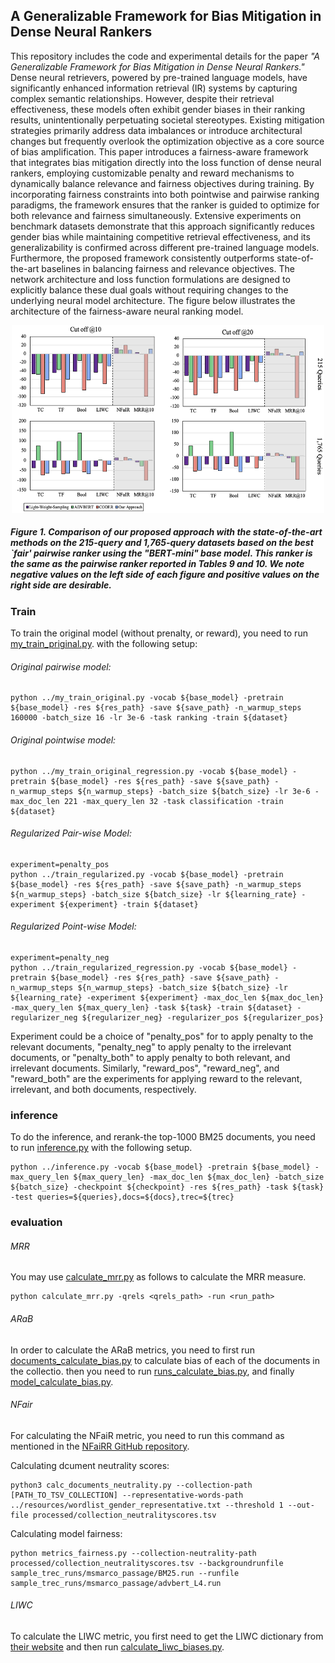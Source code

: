 ## A Generalizable Framework for Bias Mitigation in Dense Neural Rankers

This repository includes the code and experimental details for the paper *"A Generalizable Framework for Bias Mitigation in Dense Neural Rankers."* Dense neural retrievers, powered by pre-trained language models, have significantly enhanced information retrieval (IR) systems by capturing complex semantic relationships. However, despite their retrieval effectiveness, these models often exhibit gender biases in their ranking results, unintentionally perpetuating societal stereotypes. Existing mitigation strategies primarily address data imbalances or introduce architectural changes but frequently overlook the optimization objective as a core source of bias amplification. This paper introduces a fairness-aware framework that integrates bias mitigation directly into the loss function of dense neural rankers, employing customizable penalty and reward mechanisms to dynamically balance relevance and fairness objectives during training. By incorporating fairness constraints into both pointwise and pairwise ranking paradigms, the framework ensures that the ranker is guided to optimize for both relevance and fairness simultaneously. Extensive experiments on benchmark datasets demonstrate that this approach significantly reduces gender bias while maintaining competitive retrieval effectiveness, and its generalizability is confirmed across different pre-trained language models. Furthermore, the proposed framework consistently outperforms state-of-the-art baselines in balancing fairness and relevance objectives. The network architecture and loss function formulations are designed to explicitly balance these dual goals without requiring changes to the underlying neural model architecture. The figure below illustrates the architecture of the fairness-aware neural ranking model.
<div align="center">
  

  <img src="https://github.com/fairnesspaper/fairnesspaper/blob/main/baselines.png" width="500" height="300"/>
</div>
  
##### Figure 1. Comparison of our proposed approach with the state-of-the-art methods on the 215-query and 1,765-query datasets based on the best `fair' pairwise ranker using the "BERT-mini" base model. This ranker is the same as the pairwise ranker reported in Tables 9 and 10. We note negative values on the left side of each figure and positive values on the right side are desirable.


### Train
To train the original model (without prenalty, or reward), you need to run [my_train_priginal.py](https://github.com/fairnesspaper/fairnesspaper/blob/main/src/my_train_original.py).
with the following setup:

###### Original pairwise model:

```
python ../my_train_original.py -vocab ${base_model} -pretrain ${base_model} -res ${res_path} -save ${save_path} -n_warmup_steps 160000 -batch_size 16 -lr 3e-6 -task ranking -train ${dataset}
```

###### Original pointwise model:
```
python ../my_train_original_regression.py -vocab ${base_model} -pretrain ${base_model} -res ${res_path} -save ${save_path} -n_warmup_steps ${n_warmup_steps} -batch_size ${batch_size} -lr 3e-6 -max_doc_len 221 -max_query_len 32 -task classification -train ${dataset}

```

###### Regularized Pair-wise Model:
```
experiment=penalty_pos
python ../train_regularized.py -vocab ${base_model} -pretrain ${base_model} -res ${res_path} -save ${save_path} -n_warmup_steps ${n_warmup_steps} -batch_size ${batch_size} -lr ${learning_rate} -experiment ${experiment} -train ${dataset}
```


###### Regularized Point-wise Model:

```
experiment=penalty_neg
python ../train_regularized_regression.py -vocab ${base_model} -pretrain ${base_model} -res ${res_path} -save ${save_path} -n_warmup_steps ${n_warmup_steps} -batch_size ${batch_size} -lr ${learning_rate} -experiment ${experiment} -max_doc_len ${max_doc_len} -max_query_len ${max_query_len} -task ${task} -train ${dataset} -regularizer_neg ${regularizer_neg} -regularizer_pos ${regularizer_pos}

```

Experiment could be a choice of "penalty_pos" for to apply penalty to the relevant documents, "penalty_neg" to apply penalty to the irrelevant documents, or "penalty_both" to apply penalty to both relevant, and irrelevant documents. Similarly, "reward_pos", "reward_neg", and "reward_both" are the experiments for applying reward to the relevant, irrelevant, and both documents, respectively.

### inference

To do the inference, and rerank-the top-1000 BM25 documents, you need to run [inference.py](https://github.com/fairnesspaper/fairnesspaper/blob/main/src/inference.py) with the following setup.


```
python ../inference.py -vocab ${base_model} -pretrain ${base_model} -max_query_len ${max_query_len} -max_doc_len ${max_doc_len} -batch_size ${batch_size} -checkpoint ${checkpoint} -res ${res_path} -task ${task} -test queries=${queries},docs=${docs},trec=${trec}

```

### evaluation

###### MRR

You may use [calculate_mrr.py](https://github.com/fairnesspaper/fairnesspaper/blob/main/src/calculate_mrr.py) as follows to calculate the MRR measure.

```
python calculate_mrr.py -qrels <qrels_path> -run <run_path>
```

###### ARaB
In order to calculate the ARaB metrics, you need to first run [documents_calculate_bias.py](https://github.com/fairnesspaper/fairnesspaper/blob/main/src/documents_calculate_bias.py) to calculate bias of each of the documents in the collectio. then you need to run [runs_calculate_bias.py](https://github.com/fairnesspaper/fairnesspaper/blob/main/src/runs_calculate_bias.py), and finally [model_calculate_bias.py](https://github.com/fairnesspaper/fairnesspaper/blob/main/src/model_calculate_bias.py).

###### NFair
For calculating the NFaiR metric, you need to run this command as mentioned in the [NFaiRR GitHub repository](https://github.com/CPJKU/FairnessRetrievalResults/tree/main/measurement).

Calculating dcument neutrality scores: 
```
python3 calc_documents_neutrality.py --collection-path [PATH_TO_TSV_COLLECTION] --representative-words-path ../resources/wordlist_gender_representative.txt --threshold 1 --out-file processed/collection_neutralityscores.tsv
```

Calculating model fairness:
```
python metrics_fairness.py --collection-neutrality-path processed/collection_neutralityscores.tsv --backgroundrunfile sample_trec_runs/msmarco_passage/BM25.run --runfile sample_trec_runs/msmarco_passage/advbert_L4.run
```
###### LIWC

To calculate the LIWC metric, you first need to get the LIWC dictionary from [their website](https://www.liwc.app) and then run [calculate_liwc_biases.py](https://github.com/fairnesspaper/fairnesspaper/blob/main/src/LIWC/calculate_liwc_biases.py).


